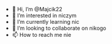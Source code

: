 - 👋 Hi, I’m @Majcik22
- 👀 I’m interested in niczym
- 🌱 I’m currently learning nic
- 💞️ I’m looking to collaborate on nikogo
- 📫 How to reach me nie

<!---
Majcik22/Majcik22 is a ✨ special ✨ repository because its `README.md` (this file) appears on your GitHub profile.
You can click the Preview link to take a look at your changes.
--->

